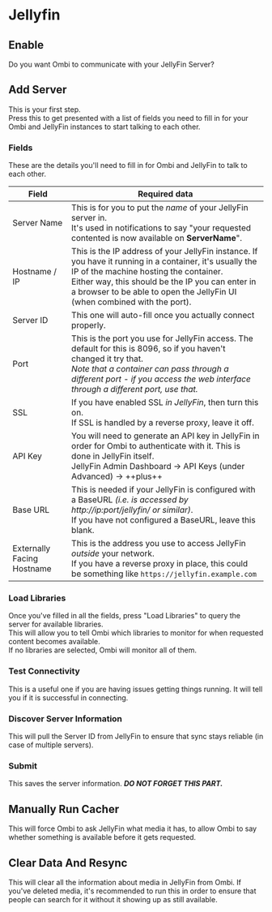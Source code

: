 # Jellyfin

## Enable

Do you want Ombi to communicate with your JellyFin Server?

## Add Server

This is your first step.  
Press this to get presented with a list of fields you need to fill in for your Ombi and JellyFin instances to start talking to each other.

### Fields

These are the details you'll need to fill in for Ombi and JellyFin to talk to each other.

| Field | Required data |
| --- | --- |
| Server Name | This is for you to put the _name_ of your JellyFin server in.<br>It's used in notifications to say "your requested contented is now available on **ServerName**". |
| Hostname / IP | This is the IP address of your JellyFin instance. If you have it running in a container, it's usually the IP of the machine hosting the container. <br>Either way, this should be the IP you can enter in a browser to be able to open the JellyFin UI (when combined with the port).|
| Server ID | This one will auto-fill once you actually connect properly. |
| Port | This is the port you use for JellyFin access. The default for this is 8096, so if you haven't changed it try that.<br>_Note that a container can pass through a different port - if you access the web interface through a different port, use that._ |
| SSL | If you have enabled SSL _in JellyFin_, then turn this on.<br>If SSL is handled by a reverse proxy, leave it off. |
| API Key | You will need to generate an API key in JellyFin in order for Ombi to authenticate with it. This is done in JellyFin itself.<br>JellyFin Admin Dashboard -> API Keys (under Advanced) -> ++plus++|
| Base URL | This is needed if your JellyFin is configured with a BaseURL _(i.e. is accessed by http://ip:port/jellyfin/ or similar)_.<br>If you have not configured a BaseURL, leave this blank.|
| Externally Facing Hostname | This is the address you use to access JellyFin _outside_ your network.<br>If you have a reverse proxy in place, this could be something like `https://jellyfin.example.com`|


### Load Libraries

Once you've filled in all the fields, press "Load Libraries" to query the server for available libraries.  
This will allow you to tell Ombi which libraries to monitor for when requested content becomes available.  
If no libraries are selected, Ombi will monitor all of them.

### Test Connectivity

This is a useful one if you are having issues getting things running. It will tell you if it is successful in connecting.

### Discover Server Information

This will pull the Server ID from JellyFin to ensure that sync stays reliable (in case of multiple servers).  

### Submit

This saves the server information. **_DO NOT FORGET THIS PART._**

## Manually Run Cacher

This will force Ombi to ask JellyFin what media it has, to allow Ombi to say whether something is available before it gets requested.

## Clear Data And Resync

This will clear all the information about media in JellyFin from Ombi. If you've deleted media, it's recommended to run this in order to ensure that people can search for it without it showing up as still available.
